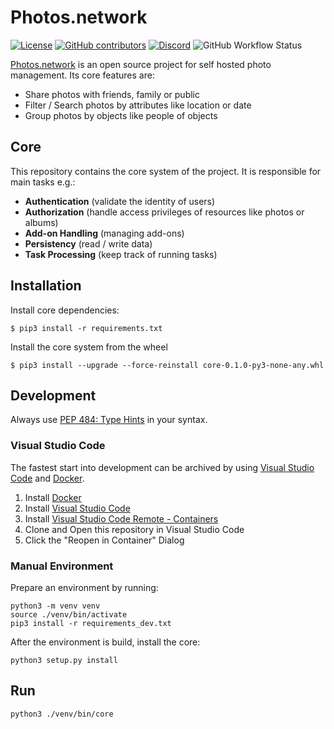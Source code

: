 # Photos.network

[![License](https://img.shields.io/github/license/photos-network/core)](./LICENSE.md)
[![GitHub contributors](https://img.shields.io/github/contributors/photos-network/core?color=success)](https://github.com/photos.network/core/graphs/contributors)
[![Discord](https://img.shields.io/discord/793235453871390720)](https://discord.gg/dGFDpmWp46)
![GitHub Workflow Status](https://img.shields.io/github/workflow/status/photos-network/core/check%20code%20quality)


[Photos.network](https://photos.network) is an open source project for self hosted photo management.
Its core features are:
 - Share photos with friends, family or public
 - Filter / Search photos by attributes like location or date
 - Group photos by objects like people of objects


## Core
This repository contains the core system of the project.
It is responsible for main tasks e.g.:
 - **Authentication**  (validate the identity of users)
 - **Authorization**  (handle access privileges of resources like photos or albums)
 - **Add-on Handling**  (managing add-ons)
 - **Persistency**  (read / write data)
 - **Task Processing**  (keep track of running tasks)


## Installation
Install core dependencies:
```shell
$ pip3 install -r requirements.txt 
```

Install the core system from the wheel
```shell
$ pip3 install --upgrade --force-reinstall core-0.1.0-py3-none-any.whl
```


## Development
Always use [PEP 484: Type Hints](https://www.python.org/dev/peps/pep-0484/) in your syntax.


### Visual Studio Code
The fastest start into development can be archived by using [Visual Studio Code](https://code.visualstudio.com/) and [Docker](https://www.docker.com/get-started).

1. Install [Docker](https://www.docker.com/get-started)
2. Install [Visual Studio Code](https://code.visualstudio.com/)
3. Install [Visual Studio Code Remote - Containers](https://marketplace.visualstudio.com/items?itemName=ms-vscode-remote.remote-containers)
4. Clone and Open this repository in Visual Studio Code
5. Click the "Reopen in Container" Dialog


### Manual Environment
Prepare an environment by running:
```shell
python3 -m venv venv
source ./venv/bin/activate
pip3 install -r requirements_dev.txt
```

After the environment is build, install the core:
```shell
python3 setup.py install
```


## Run
```shell
python3 ./venv/bin/core
```
